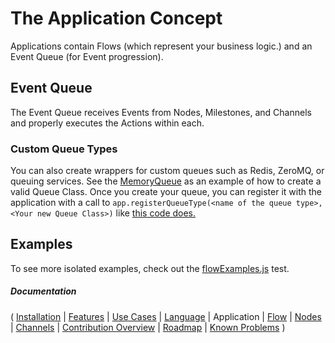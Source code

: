 # The Application Concept

Applications contain Flows (which represent your business logic.) and an Event Queue (for Event progression).

## Event Queue

The Event Queue receives Events from Nodes, Milestones, and Channels and properly executes the Actions within each.

### Custom Queue Types

You can also create wrappers for custom queues such as Redis, ZeroMQ, or queuing services. See the [MemoryQueue](../src/queues/memoryQueue.js) as an example of how to create a valid Queue Class.  Once you create your queue, you can register it with the application with a call to `app.registerQueueType(<name of the queue type>, <Your new Queue Class>)` like [this code does.](https://github.com/Emblem21-OpenSource/flownote/blob/e6457d6b406104cdf3c98eaa276537c9852bc6dd/src/eventQueue.js#L11)

## Examples

To see more isolated examples, check out the [flowExamples.js](../tests/flowExamples.js) test.

##### Documentation

( 
[Installation](01-installation.md) | 
[Features](07-features.md) | 
[Use Cases](06-use-cases.md) | 
[Language](08-language.md) | 
Application | 
[Flow](03-flow.md) | 
[Nodes](04-nodes.md) | 
[Channels](05-channels.md) | 
[Contribution Overview](09-contribution.md) | 
[Roadmap](10-roadmap.md) | 
[Known Problems](11-known-problems.md)
)